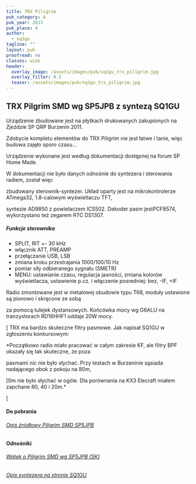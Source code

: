 ```yaml
---
title: TRX Piligrim
puk_category: A
puk_year: 2013
puk_place: 4
author: 
  - sq1gu
tagline: ""
layout: puk
proofread: no
classes: wide
header:
  overlay_image: /assets/images/puk/sq1gu_trx_piligrim.jpg
  overlay_filter: 0.5
  teaser: /assets/images/puk/sq1gu_trx_piligrim.jpg
---
```






 







TRX Pilgrim SMD wg SP5JPB z syntezą SQ1GU
-----------------------------------------





 Urządzenie zbudowane jest na płytkach drukowanych zakupionych na Zjeździe SP QRP Burzenin 2011.

 Zdobycie kompletu elementów do TRX Piligrim nie jest łatwe i tanie, więc budowa zajęło sporo czasu...

 Urządzenie wykonane jest według dokumentacji dostępnej na forum SP Home Made.






 W dokumentacji nie było danych odnośnie do syntezera i sterowania radiem, został więc

 zbudowany sterownik-syntezer. Układ oparty jest na mikrokontrolerze ATmega32, 1.8-calowym wyświetlaczu TFT,

 syntezie AD9850 z powielaczem ICS502. Dekoder pasm jestPCF8574, wykorzystano też zegarem RTC DS1307.

 


##### Funkcje sterownika




* SPLIT, RIT +- 30 kHz
* włącznik ATT, PREAMP
* przełączanie USB, LSB
* zmiana kroku przestrajania 1000/100/10 Hz
* pomiar siły odbieranego sygnału (SMETR)
* MENU: ustawianie czasu, regulacja jasności, zmiana kolorów wyświetlacza, ustawienie p.cz. i włączenie posredniej: bez, -IF, +IF






Radio zmontowane jest w metalowej obudowie typu T68, moduły ustawione są pionowo i skręcone ze sobą

za pomocą tulejek dystansowych. Końcówka mocy wg G6ALU na tranzystorach RD16HHF1 oddaje 20W mocy.





[
 TRX ma bardzo skuteczne filtry pasmowe. Jak napisał SQ1GU w zgłoszeniu konkursowym:   

*Początkowo radio miało pracować w całym zakresie KF, ale filtry BPF okazały się tak skuteczne, że poza

pasmami nic nie było słychać. Przy testach w Burzeninie sąsiada nadającego obok z pokoju na 80m,

[0m nie było słychać w ogóle. Dla porównania na KX3 Elecraft miałem zapchane 80, 40 i 20m.* 

[


#### Do pobrania

###### [Opis źródłowy Piligrim SMD SP5JPB](http://sp-hm.pl/attachment.php?aid=4696)




#### Odnośniki

###### [Wątek o Piligrim SMD wg SP5JPB (SK)](http://sp-hm.pl/thread-415.html?highlight=piligrim+smd)

###### [Opis syntezera na stronie SQ1GU](http://sq1gu.tobis.com.pl/pl/syntezery-dds/35-syntezer-dds-v3-2)

 









 


